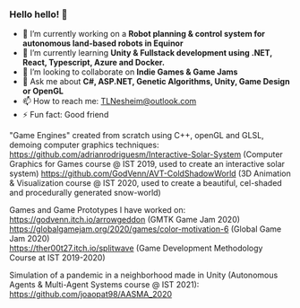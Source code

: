 ### Hello hello! 👋

<!--
**GodVenn/GodVenn** is a ✨ _special_ ✨ repository because its `README.md` (this file) appears on your GitHub profile.
-->

- 🔭 I’m currently working on a **Robot planning & control system for autonomous land-based robots in Equinor**
- 🌱 I’m currently learning **Unity & Fullstack development using .NET, React, Typescript, Azure and Docker.**
- 👯 I’m looking to collaborate on **Indie Games & Game Jams**
- 💬 Ask me about **C#, ASP.NET, Genetic Algorithms, Unity, Game Design or OpenGL**
- 📫 How to reach me: TLNesheim@outlook.com
- ⚡ Fun fact: Good friend

"Game Engines" created from scratch using C++, openGL and GLSL, demoing computer graphics techniques:  
https://github.com/adrianrodriguesm/Interactive-Solar-System (Computer Graphics for Games course @ IST 2019, used to create an interactive solar system)
https://github.com/GodVenn/AVT-ColdShadowWorld (3D Animation & Visualization course @ IST 2020, used to create a beautiful, cel-shaded and procedurally generated snow-world)

Games and Game Prototypes I have worked on:  
https://godvenn.itch.io/arrowgeddon (GMTK Game Jam 2020)  
https://globalgamejam.org/2020/games/color-motivation-6 (Global Game Jam 2020)  
https://ther00t27.itch.io/splitwave (Game Development Methodology Course at IST 2019-2020)  

Simulation of a pandemic in a neighborhood made in Unity (Autonomous Agents & Multi-Agent Systems course @ IST 2021):
https://github.com/joaopat98/AASMA_2020
